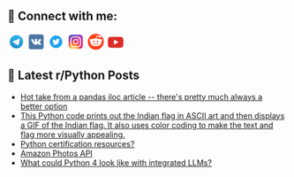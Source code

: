 ## 🔎 Connect with me:
[<img src="https://github.com/bullbesh/bullbesh/blob/main/images/Telegram.png" width="32" height="32" />](https://t.me/bullbesh)
[<img src="https://github.com/bullbesh/bullbesh/blob/main/images/VK.png" width="32" height="32" />](https://vk.com/bullbesh)
[<img src="https://github.com/bullbesh/bullbesh/blob/main/images/Twitter.png" width="32" height="32" />](https://twitter.com/bullbesh1)
[<img src="https://github.com/bullbesh/bullbesh/blob/main/images/Instagram.png" width="32" height="32" />](https://www.instagram.com/bullbesh)
[<img src="https://github.com/bullbesh/bullbesh/blob/main/images/Reddit.png" width="32" height="32" />](https://www.reddit.com/user/bullbesh)
[<img src="https://github.com/bullbesh/bullbesh/blob/main/images/YouTube.png" width="32" height="32" />](https://www.youtube.com/channel/UCtfjRs6uzgq5mfm8S06WTcg)

## 📕 Latest r/Python Posts
<!-- BLOG-POST-LIST:START -->
- [Hot take from a pandas iloc article -- there&#39;s pretty much always a better option](https://www.reddit.com/r/Python/comments/15s73fn/hot_take_from_a_pandas_iloc_article_theres_pretty/)
- [This Python code prints out the Indian flag in ASCII art and then displays a GIF of the Indian flag. It also uses color coding to make the text and flag more visually appealing.](https://www.reddit.com/r/Python/comments/15s5mcy/this_python_code_prints_out_the_indian_flag_in/)
- [Python certification resources?](https://www.reddit.com/r/Python/comments/15s4mxl/python_certification_resources/)
- [Amazon Photos API](https://www.reddit.com/r/Python/comments/15s4glg/amazon_photos_api/)
- [What could Python 4 look like with integrated LLMs?](https://www.reddit.com/r/Python/comments/15s3gtt/what_could_python_4_look_like_with_integrated_llms/)
<!-- BLOG-POST-LIST:END -->
